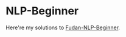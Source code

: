 # NLP-Beginner
Here're my solutions to [Fudan-NLP-Beginner](https://github.com/FudanNLP/nlp-beginner).
